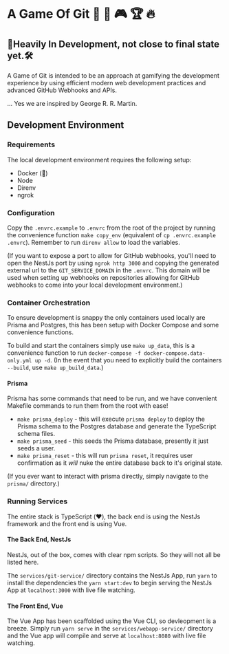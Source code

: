 # A Game Of Git 👑 🤔 🎮 🏆 🔥

## 🔨Heavily In Development, not close to final state yet.🛠️

A Game of Git is intended to be an approach at gamifying the development experience by using efficient modern web development practices and advanced GitHub Webhooks and APIs.

... Yes we are inspired by George R. R. Martin.

## Development Environment

### Requirements

The local development environment requires the following setup:

- Docker (🐳)
- Node
- Direnv
- ngrok

### Configuration

Copy the `.envrc.example` to `.envrc` from the root of the project by running the convenience function `make copy_env` (equivalent of `cp .envrc.example .envrc`). Remember to run `direnv allow` to load the variables.

(If you want to expose a port to allow for GitHub webhooks, you'll need to open the NestJs port by using `ngrok http 3000` and copying the generated external url to the `GIT_SERVICE_DOMAIN` in the `.envrc`. This domain will be used when setting up webhooks on repositories allowing for GitHub webhooks to come into your local development environment.)

### Container Orchestration

To ensure development is snappy the only containers used locally are Prisma and Postgres, this has been setup with Docker Compose and some convenience functions.

To build and start the containers simply use `make up_data`, this is a convenience function to run `docker-compose -f docker-compose.data-only.yml up -d`.
(In the event that you need to explicitly build the containers `--build`, use `make up_build_data`.)

#### Prisma

Prisma has some commands that need to be run, and we have convenient Makefile commands to run them from the root with ease!

- `make prisma_deploy` - this will execute `prisma deploy` to deploy the Prisma schema to the Postgres database and generate the TypeScript schema files.
- `make prisma_seed` - this seeds the Prisma database, presently it just seeds a user.
- `make prisma_reset` - this will run `prisma reset`, it requires user confirmation as it _will_ nuke the entire database back to it's original state.

(If you ever want to interact with prisma directly, simply navigate to the `prisma/` directory.)

### Running Services

The entire stack is TypeScript (❤️), the back end is using the NestJs framework and the front end is using Vue.

#### The Back End, NestJs

NestJs, out of the box, comes with clear npm scripts. So they will not all be listed here.

The `services/git-service/` directory contains the NestJs App, run `yarn` to install the dependencies the `yarn start:dev` to begin serving the NestJs App at `localhost:3000` with live file watching.

#### The Front End, Vue

The Vue App has been scaffolded using the Vue CLI, so devleopment is a breeze. Simply run `yarn serve` in the `services/webapp-service/` directory and the Vue app will compile and serve at `localhost:8080` with live file watching.